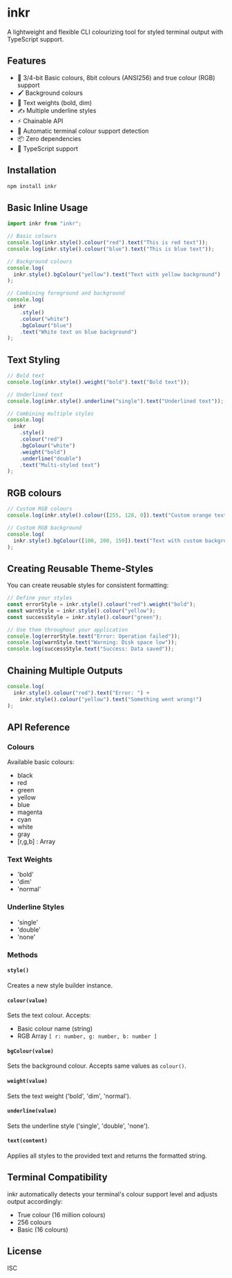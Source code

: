 # inkr

A lightweight and flexible CLI colourizing tool for styled terminal output with TypeScript support.

## Features

- 🎨 3/4-bit Basic colours, 8bit colours (ANSI256) and true colour (RGB) support
- 🖌️ Background colours
- 💪 Text weights (bold, dim)
- ✍️ Multiple underline styles
- ⚡ Chainable API
- 🔄 Automatic terminal colour support detection
- 📦 Zero dependencies
- 🚀 TypeScript support

## Installation

```bash
npm install inkr
```

## Basic Inline Usage

```typescript
import inkr from "inkr";

// Basic colours
console.log(inkr.style().colour("red").text("This is red text"));
console.log(inkr.style().colour("blue").text("This is blue text"));

// Background colours
console.log(
  inkr.style().bgColour("yellow").text("Text with yellow background")
);

// Combining foreground and background
console.log(
  inkr
    .style()
    .colour("white")
    .bgColour("blue")
    .text("White text on blue background")
);
```

## Text Styling

```typescript
// Bold text
console.log(inkr.style().weight("bold").text("Bold text"));

// Underlined text
console.log(inkr.style().underline("single").text("Underlined text"));

// Combining multiple styles
console.log(
  inkr
    .style()
    .colour("red")
    .bgColour("white")
    .weight("bold")
    .underline("double")
    .text("Multi-styled text")
);
```

## RGB colours

```typescript
// Custom RGB colours
console.log(inkr.style().colour([255, 128, 0]).text("Custom orange text"));

// Custom RGB background
console.log(
  inkr.style().bgColour([100, 200, 150]).text("Text with custom background")
);
```

## Creating Reusable Theme-Styles

You can create reusable styles for consistent formatting:

```typescript
// Define your styles
const errorStyle = inkr.style().colour("red").weight("bold");
const warnStyle = inkr.style().colour("yellow");
const successStyle = inkr.style().colour("green");

// Use them throughout your application
console.log(errorStyle.text("Error: Operation failed"));
console.log(warnStyle.text("Warning: Disk space low"));
console.log(successStyle.text("Success: Data saved"));
```

## Chaining Multiple Outputs

```typescript
console.log(
  inkr.style().colour("red").text("Error: ") +
    inkr.style().colour("yellow").text("Something went wrong!")
);
```

## API Reference

### Colours

Available basic colours:

- black
- red
- green
- yellow
- blue
- magenta
- cyan
- white
- gray
- [r,g,b] : Array

### Text Weights

- 'bold'
- 'dim'
- 'normal'

### Underline Styles

- 'single'
- 'double'
- 'none'

### Methods

#### `style()`

Creates a new style builder instance.

#### `colour(value)`

Sets the text colour. Accepts:

- Basic colour name (string)
- RGB Array `[ r: number, g: number, b: number ]`

#### `bgColour(value)`

Sets the background colour. Accepts same values as `colour()`.

#### `weight(value)`

Sets the text weight ('bold', 'dim', 'normal').

#### `underline(value)`

Sets the underline style ('single', 'double', 'none').

#### `text(content)`

Applies all styles to the provided text and returns the formatted string.

## Terminal Compatibility

inkr automatically detects your terminal's colour support level and adjusts output accordingly:

- True colour (16 million colours)
- 256 colours
- Basic (16 colours)

## License

ISC

